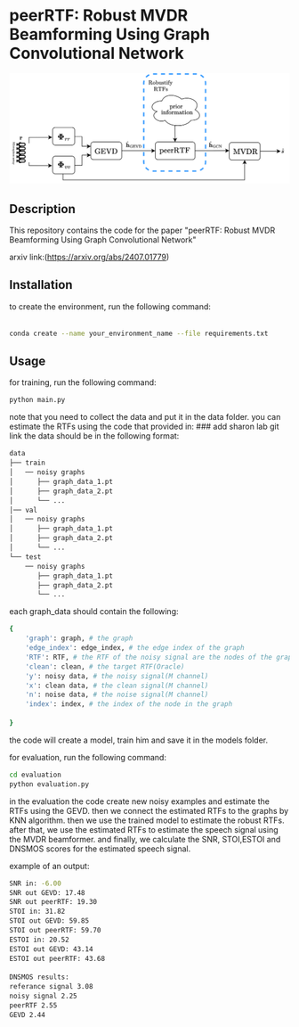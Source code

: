 # peerRTF: Robust MVDR Beamforming Using Graph Convolutional Network

![](https://github.com/levidaniel96/peerRTF/blob/main/Block_diagram.png)
## Description

This repository contains the code for the paper "peerRTF: Robust MVDR Beamforming Using Graph Convolutional Network"

arxiv link:(https://arxiv.org/abs/2407.01779)


## Installation
 to create the environment, run the following command:
```bash

conda create --name your_environment_name --file requirements.txt
```

## Usage

for training, run the following command:

```bash
python main.py
```
note that you need to collect the data and put it in the data folder. 
you can estimate the RTFs using the code that provided in: ### add sharon lab git link
the data should be in the following format:
```bash
data
├── train
│   ── noisy graphs
│      ├── graph_data_1.pt
│      ├── graph_data_2.pt
│      └── ...
│── val
│   ── noisy graphs
│      ├── graph_data_1.pt
│      ├── graph_data_2.pt
│      └── ...
└── test
    ── noisy graphs
       ├── graph_data_1.pt
       ├── graph_data_2.pt
       └── ...
```
each graph_data should contain the following:

```bash
{
    'graph': graph, # the graph
    'edge_index': edge_index, # the edge index of the graph
    'RTF': RTF, # the RTF of the noisy signal are the nodes of the graph
    'clean': clean, # the target RTF(Oracle)
    'y': noisy data, # the noisy signal(M channel)
    'x': clean data, # the clean signal(M channel)
    'n': noise data, # the noise signal(M channel)
    'index': index, # the index of the node in the graph

}

```

the code will create a model, train him and save it in the models folder.

for evaluation, run the following command:

```bash
cd evaluation 
python evaluation.py
```
in the evaluation the code create new noisy examples and estimate the RTFs using the GEVD. then we connect the estimated RTFs to the graphs by KNN algorithm. then we use the trained model to estimate the robust RTFs.
after that, we use the estimated RTFs to estimate the speech signal using the MVDR beamformer.
and finally, we calculate the SNR, STOI,ESTOI and DNSMOS scores for the estimated speech signal.

example of an output:
```bash
SNR in: -6.00
SNR out GEVD: 17.48
SNR out peerRTF: 19.30
STOI in: 31.82
STOI out GEVD: 59.85
STOI out peerRTF: 59.70
ESTOI in: 20.52
ESTOI out GEVD: 43.14
ESTOI out peerRTF: 43.68

DNSMOS results:
referance signal 3.08
noisy signal 2.25
peerRTF 2.55
GEVD 2.44
